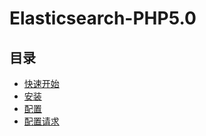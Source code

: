 # Elasticsearch-PHP5.0

## 目录

* [快速开始](https://github.com/Mosongxing/Elasticsearch-PHP5.0/blob/master/doc/Quickstart.md)
* [安装](https://github.com/Mosongxing/Elasticsearch-PHP5.0/blob/master/doc/Installation.md)
* [配置](https://github.com/Mosongxing/Elasticsearch-PHP5.0/blob/master/doc/Configuration.md)
* [配置请求](https://github.com/Mosongxing/Elasticsearch-PHP5.0/blob/master/doc/Per-request_configuration.md)